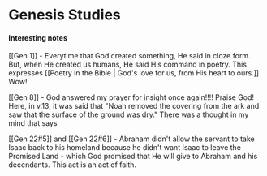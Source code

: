 # Genesis Studies
#### Interesting notes
[[Gen 1]] - Everytime that God created something, He said in cloze form. But, when He created us humans, He said His command in poetry. This expresses [[Poetry in the Bible | God's love for us, from His heart to ours.]] Wow!

[[Gen 8]] - God answered my prayer for insight once again!!!! Praise God! Here, in v.13, it was said that "Noah removed the covering from the ark and saw that the surface of the ground was dry." There was a thought in my mind that says 

[[Gen 22#5]] and [[Gen 22#6]] - Abraham didn't allow the servant to take Isaac back to his homeland because he didn't want Isaac to leave the Promised Land - which God promised that He will give to Abraham and his decendants. This act is an act of faith. 